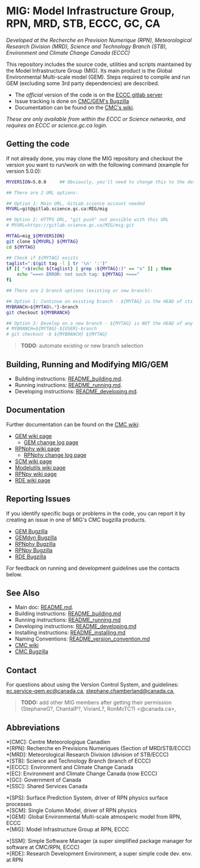 MIG: Model Infrastructure Group, RPN, MRD, STB, ECCC, GC, CA
============================================================

*Developed at the Recherche en Prevision Numerique (RPN), Meteorological Research
Division (MRD), Science and Technology Branch (STB), Environment and Climate
Change Canada (ECCC)*

This repository includes the source code, utilities and scripts maintained by
the Model Infrastructure Group (MIG). Its main product is the Global
Environmental Multi-scale model (GEM).  Steps required to compile and run
GEM (excluding some 3rd party dependencies) are described.

  * The *official* version of the code is on the [ECCC gitlab server](https://gitlab.science.gc.ca/MIG/mig)
  * Issue tracking is done on [CMC/GEM's Bugzilla](http://bugzilla.cmc.ec.gc.ca/buglist.cgi?product=GEM&resolution=---)
  * Documentation can be found on the [CMC's wiki](https://wiki.cmc.ec.gc.ca/wiki/Gem).

*These are only available from within the ECCC or Science networks,
and requires an ECCC or science.gc.ca login.*


Getting the code
----------------

If not already done, you may clone the MIG repository and checkout the version you want to run/work on with the following command (example for version 5.0.0):
````bash
MYVERSION=5.0.0     ## Obviously, you'll need to change this to the desired version

## There are 2 URL options:

## Option 1: Main URL, GitLab.science account needed
MYURL=git@gitlab.science.gc.ca:MIG/mig

## Option 2: HTTPS URL, "git push" not possible with this URL
# MYURL=https://gitlab.science.gc.ca/MIG/mig.git

MYTAG=mig_${MYVERSION}
git clone ${MYURL} ${MYTAG}
cd ${MYTAG}

## Check if ${MYTAG} exists
taglist=":$(git tag -l | tr '\n' ':')"
if [[ "x$(echo ${taglist} | grep :${MYTAG}:)" == "x" ]] ; then
    echo "===> ERROR: not such tag: ${MYTAG} <==="
fi

## There are 2 branch options (existing or new branch):

## Option 1: Continue on existing branch - ${MYTAG} is the HEAD of its branch
MYBRANCH=${MYTAG%.*}-branch
git checkout ${MYBRANCH}

## Option 2: Develop on a new branch - ${MYTAG} is NOT the HEAD of any branch
# MYBRANCH=${MYTAG}-${USER}-branch
# git checkout -b ${MYBRANCH} ${MYTAG}
````

> **TODO**: automate existing or new branch selection


Building, Running and Modifying MIG/GEM
---------------------------------------

  * Building instructions: [README\_building.md](README_building.md).
  * Running instructions: [README\_running.md](README_running.md).
  * Developing instructions: [README\_developing.md](README_developing.md).


Documentation
-------------

Further documentation can be found on the [CMC wiki](https://wiki.cmc.ec.gc.ca/wiki):

  * [GEM wiki page](https://wiki.cmc.ec.gc.ca/wiki/Gem)
      * [GEM change log page](https://wiki.cmc.ec.gc.ca/wiki/GEM/Change_Log)
  * [RPNphy wiki page](https://wiki.cmc.ec.gc.ca/wiki/Rpnphy)
      * [RPNphy change log page](https://wiki.cmc.ec.gc.ca/wiki/RPNPhy/Change_Log)
  * [SCM wiki page](https://wiki.cmc.ec.gc.ca/wiki/SCM)
  * [Modelutils wiki page](https://wiki.cmc.ec.gc.ca/wiki/Modelutils)
  * [RPNpy wiki page](https://wiki.cmc.ec.gc.ca/wiki/Rpnpy)
  * [RDE wiki page](https://wiki.cmc.ec.gc.ca/wiki/RDE)


Reporting Issues
----------------

If you identify specific bugs or problems in the code, you can report it by
creating an issue in one of MIG's CMC bugzilla products.

  * [GEM Bugzilla](http://bugzilla.cmc.ec.gc.ca/buglist.cgi?cmdtype=runnamed&namedcmd=gem)
  * [GEMdyn Bugzilla](http://bugzilla.cmc.ec.gc.ca/buglist.cgi?cmdtype=runnamed&namedcmd=gemdyn)
  * [RPNphy Bugzilla](http://bugzilla.cmc.ec.gc.ca/buglist.cgi?cmdtype=runnamed&namedcmd=RPN-Phy)
  * [RPNpy Bugzilla](http://bugzilla.cmc.ec.gc.ca/buglist.cgi?cmdtype=runnamed&namedcmd=RPN.py)
  * [RDE Bugzilla](http://bugzilla.cmc.ec.gc.ca/buglist.cgi?cmdtype=runnamed&namedcmd=rde)

For feedback on running and development guidelines use the contacts below.


See Also
--------

  * Main doc: [README.md](README.md).
  * Building instructions: [README\_building.md](README_building.md)
  * Running instructions: [README\_running.md](README_running.md)
  * Developing instructions: [README\_developing.md](README_developing.md)
  * Installing instructions: [README\_installing.md](README_installing.md)
  * Naming Conventions: [README\_version\_convention.md](README_version_convention.md)
  * [CMC wiki](https://wiki.cmc.ec.gc.ca/wiki)
  * [CMC Bugzilla](http://bugzilla.cmc.ec.gc.ca)


Contact
-------

For questions about using the Version Control System, and guidelines:
<ec.service-gem.ec@canada.ca>, <stephane.chamberland@canada.ca>,  

> **TODO:** add other MIG members after getting their permission (StephaneG?, ChantalP?, VivianL?, RonMcTC?) <@canada.ca>,


Abbreviations
-------------

*[CMC]: Centre Meteorologique Canadien  
*[RPN]: Recherche en Previsions Numeriques (Section of MRD/STB/ECCC)  
*[MRD]: Meteorological Research Division (division of STB/ECCC)  
*[STB]: Science and Technology Branch (branch of ECCC)  
*[ECCC]: Environment and Climate Change Canada  
*[EC]: Environment and Climate Change Canada (now ECCC)  
*[GC]: Government of Canada  
*[SSC]: Shared Services Canada  

*[SPS]: Surface Prediction System, driver of RPN physics surface processes  
*[SCM]: Single Column Model, driver of RPN physics  
*[GEM]: Global Environmental Multi-scale atmosperic model from RPN, ECCC  
*[MIG]: Model Infrastructure Group at RPN, ECCC  

*[SSM]: Simple Software Manager (a super simplified package manager for software at CMC/RPN, ECCC)  
*[RDE]: Research Development Environment, a super simple code dev. env. at RPN  
